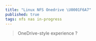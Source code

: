 ```yaml
---
title: "Linux NFS Onedrive \U0001F6A7"
published: true
tags: nfs nas in-progress
---
```

>  OneDrive-style experience ?


